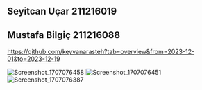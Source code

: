 ## Seyitcan Uçar 211216019
## Mustafa Bilgiç 211216088

https://github.com/keyvanarasteh?tab=overview&from=2023-12-01&to=2023-12-19

![Screenshot_1707076458](https://github.com/SeyitcanUcar/EvcilHayvanSahiplendirme/assets/115784122/46d950f2-3470-4a1c-a15f-3ca5e87d36bf)
![Screenshot_1707076451](https://github.com/SeyitcanUcar/EvcilHayvanSahiplendirme/assets/115784122/3f47aa96-bbf5-48c6-86b8-543ffd62b936)
![Screenshot_1707076387](https://github.com/SeyitcanUcar/EvcilHayvanSahiplendirme/assets/115784122/41b52061-dfa6-4fe7-97d2-b10236ac08e7)
